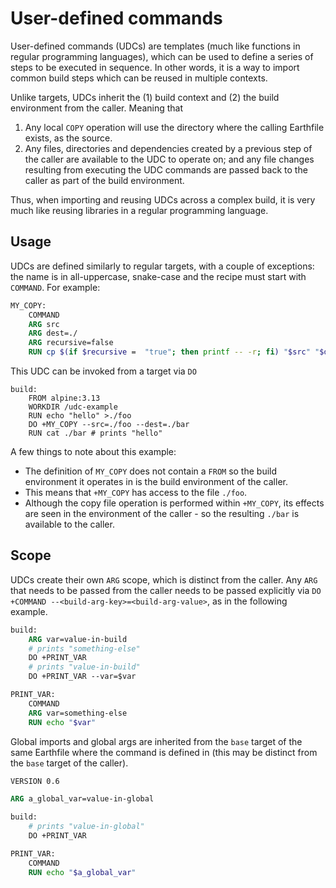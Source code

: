# User-defined commands

User-defined commands (UDCs) are templates (much like functions in regular programming languages), which can be used to define a series of steps to be executed in sequence. In other words, it is a way to import common build steps which can be reused in multiple contexts.

Unlike targets, UDCs inherit the (1) build context and (2) the build environment from the caller. Meaning that

1. Any local `COPY` operation will use the directory where the calling Earthfile exists, as the source.
2. Any files, directories and dependencies created by a previous step of the caller are available to the UDC to operate on; and any file changes resulting from executing the UDC commands are passed back to the caller as part of the build environment.

Thus, when importing and reusing UDCs across a complex build, it is very much like reusing libraries in a regular programming language.

## Usage

UDCs are defined similarly to regular targets, with a couple of exceptions: the name is in all-uppercase, snake-case and the recipe must start with `COMMAND`. For example:

```Dockerfile
MY_COPY:
    COMMAND
    ARG src
    ARG dest=./
    ARG recursive=false
    RUN cp $(if $recursive =  "true"; then printf -- -r; fi) "$src" "$dest"
```

This UDC can be invoked from a target via `DO`

```Earthfile
build:
    FROM alpine:3.13
    WORKDIR /udc-example
    RUN echo "hello" >./foo
    DO +MY_COPY --src=./foo --dest=./bar
    RUN cat ./bar # prints "hello"
```

A few things to note about this example:

* The definition of `MY_COPY` does not contain a `FROM` so the build environment it operates in is the build environment of the caller.
* This means that `+MY_COPY` has access to the file `./foo`.
* Although the copy file operation is performed within `+MY_COPY`, its effects are seen in the environment of the caller - so the resulting `./bar` is available to the caller.

## Scope

UDCs create their own `ARG` scope, which is distinct from the caller. Any `ARG` that needs to be passed from the caller needs to be passed explicitly via `DO +COMMAND --<build-arg-key>=<build-arg-value>`, as in the following example.

```Dockerfile
build:
    ARG var=value-in-build
    # prints "something-else"
    DO +PRINT_VAR
    # prints "value-in-build"
    DO +PRINT_VAR --var=$var

PRINT_VAR:
    COMMAND
    ARG var=something-else
    RUN echo "$var"
```

Global imports and global args are inherited from the `base` target of the same Earthfile where the command is defined in (this may be distinct from the `base` target of the caller).

```Dockerfile
VERSION 0.6

ARG a_global_var=value-in-global

build:
    # prints "value-in-global"
    DO +PRINT_VAR

PRINT_VAR:
    COMMAND
    RUN echo "$a_global_var"
```
